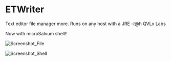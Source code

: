 # ETWriter
Text editor file manager more. Runs on any host with a JRE    -$t@$h   QVLx Labs

Now with microSalvum shell!!

![Screenshot_File](https://github.com/STashakkori/ETWriter/assets/4257899/19388385-91df-4fc7-a0d4-d562e8744d21)

![Screenshot_Shell](https://github.com/STashakkori/ETWriter/assets/4257899/5b522609-d1ec-4234-a270-ff74124844a8)

